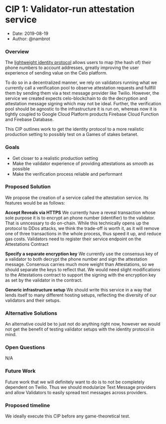 # CIP 1: Validator-run attestation service

- Date: 2019-08-19
- Author: @nambrot

### Overview

The [lightweight identity protocol](https://docs.celo.org/celo-codebase/protocol/identity) allows users to map (the hash of) their phone numbers to account addresses, greatly improving the user experience of sending value on the Celo platform.

To do so in a decentralized manner, we rely on validators running what we currently call a verification pool to observe attestation requests and fullfill them by sending them via a text message provider like Twilio. However, the service we created expects celo-blockchain to do the decryption and attestation message signing which may not be ideal. Further, the verification pool should be agnostic to the infrastructure it is run on, whereas now it is tightly coupled to Google Cloud Platform products Firebase Cloud Function and Firebase Database.

This CIP outlines work to get the identity protocol to a more realistic production setting to possibly test on a Games of stakes betanet.

### Goals

- Get closer to a realistic production setting
- Make the validator experience of providing attestations as smooth as possible
- Make the verification process reliable and performant

### Proposed Solution

We propose the creation of a service called the attestation service. Its features would be as follows:

**Accept Reveals via HTTPS**
We currently have a reveal transaction whose sole purpose it is to encrypt an phone number (identifier) to the validator. That is unncessary to do on-chain. While this technically opens up the protocol to DDos attacks, we think the trade-off is worth it, as it will remove one of three transactions in the whole process, thus speed it up, and reduce gas costs. Validators need to register their service endpoint on the Attestations Contract

**Specify a separate encryption key**
We currently use the consensus key of a validator to both decrypt the phone number and sign the attestation message. Consensus carries much more weight than Attestations, so we should separate the keys to reflect that. We would need slight modifications to the Attestations contract to support the signing with the encryption key as set by the validator in the contract.

**Generic infrastructure setup**
We should write this service in a way that lends itself to many different hosting setups, reflecting the diversity of our validators and their setups.


### Alternative Solutions

An alternative could be to just not do anything right now, however we would not get the benefit of testing validator setups with the identity protocol in mind.

### Open Questions

N/A

### Future Work

Future work that we will definitely want to do is to not be completely dependent on Twilio. Thus we should modularize Text Message providers and allow Validators to easily spread text messages across providers.

### Proposed timeline

We ideally execute this CIP before any game-theoretical test.

